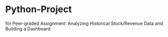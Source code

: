 # Python-Project
for Peer-graded Assignment: Analyzing Historical Stock/Revenue Data and Building a Dashboard
